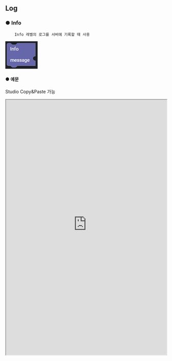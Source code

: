 ## Log

### ● Info

        Info 레벨의 로그를 서버에 기록할 때 사용

![](,,/../img/assets/image%20%28243%29.png)

#### ● 예문
<p class='comment'>Studio Copy&Paste 가능</p>
<iframe
    src="https://d1sxhpvag16wqc.cloudfront.net/v3.1.0/log/info"
    width="100%"
    height="800px"
    allow=""
    sandbox="allow-scripts allow-same-origin" />
<div class="display-pdf">
    <p><img src="../../img/assets/image%20%28401%29.png" alt="" /></p>
    <p><img src="../../img/assets/image%20%28383%29.png" alt="" /></p>
</div>

#### ● 결과

```text
{
  "result": "resultData"
}

// Console

[YY.MM.DD hh:mm:ss] [INFO] Info Message
```

### ● Debug

        Debug 레벨의 로그를 서버에 기록할 때 사용

![](,,/../img/assets/image%20%28306%29.png)

#### ● 예문
<p class='comment'>Studio Copy&Paste 가능</p>
<iframe
    src="https://d1sxhpvag16wqc.cloudfront.net/v3.1.0/log/debug"
    width="100%"
    height="800px"
    allow=""
    sandbox="allow-scripts allow-same-origin" />
<div class="display-pdf">
    <p><img src="../../img/assets/image%20%28417%29.png" alt="" /></p>
    <p><img src="../../img/assets/image%20%28408%29.png" alt="" /></p>
</div>

#### ● 결과

```text
{
  "result": "resultData"
}

// Console

[YY.MM.DD hh:mm:ss] [DEBUG] request:{"request":{"header":{"X-SYNCTREE-PLAN-ENVIRONMENT":"dev","X-SYNCTREE-REVISION-ID":"e19666876544e44b69bd8fc4c2bad6523d7ae66b1ba049b0014ebb3fe6e8876e","X-SYNCTREE-BIZUNIT-VERSION":"1.0","X-SYNCTREE-PLAN-ID":"33b859014cf93e29f4206620353f24b43fdbf6c2be7c2c9f94829a10f37f4626","X-SYNCTREE-PLAN-TEST-MODE":"bizunit","CONTENT-TYPE":"application\/json","USER-AGENT":"GuzzleHttp\/6.2.1 curl\/7.58.0 PHP\/7.3.19-1+ubuntu18.04.1+deb.sury.org+1","X-AMZN-TRACE-ID":"Root=1-6018ee65-602172e07f00b1e323928c74","HOST":"seoul.synctreengine.com:8443","X-FORWARDED-PORT":"8443","X-FORWARDED-PROTO":"https","X-FORWARDED-FOR":"13.209.187.36","CONTENT-LENGTH":"0"},"body":[]}}
```

### ● Error

        Error 레벨의 로그를 서버에 기록할 때 사용

![](../../img/assets/image%20%28262%29.png)

#### ● 예문
<p class='comment'>Studio Copy&Paste 가능</p>
<iframe
    src="https://d1sxhpvag16wqc.cloudfront.net/v3.1.0/log/error"
    width="100%"
    height="800px"
    allow=""
    sandbox="allow-scripts allow-same-origin" />
<div class="display-pdf">
    <p><img src="../../img/assets/image%20%28403%29.png" alt="" /></p>
    <p><img src="../../img/assets/image%20%28429%29.png" alt="" /></p>
</div>

#### ● 결과

```text
{
  "result": "resultData"
}

// Console

[YY.MM.DD hh:mm:ss] [ERROR] Error Message
```
